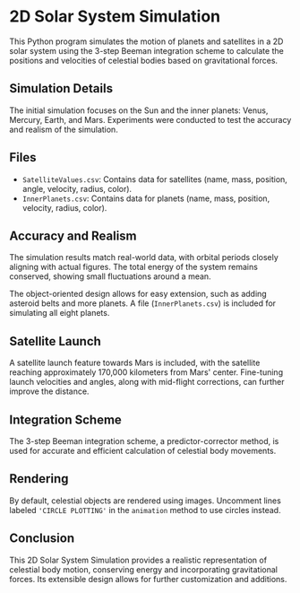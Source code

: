 # 2D Solar System Simulation

This Python program simulates the motion of planets and satellites in a 2D solar system using the 3-step Beeman integration scheme to calculate the positions and velocities of celestial bodies based on gravitational forces.

## Simulation Details

The initial simulation focuses on the Sun and the inner planets: Venus, Mercury, Earth, and Mars. Experiments were conducted to test the accuracy and realism of the simulation.

## Files

- `SatelliteValues.csv`: Contains data for satellites (name, mass, position, angle, velocity, radius, color).
- `InnerPlanets.csv`: Contains data for planets (name, mass, position, velocity, radius, color).

## Accuracy and Realism

The simulation results match real-world data, with orbital periods closely aligning with actual figures. The total energy of the system remains conserved, showing small fluctuations around a mean.

The object-oriented design allows for easy extension, such as adding asteroid belts and more planets. A file (`InnerPlanets.csv`) is included for simulating all eight planets.

## Satellite Launch

A satellite launch feature towards Mars is included, with the satellite reaching approximately 170,000 kilometers from Mars' center. Fine-tuning launch velocities and angles, along with mid-flight corrections, can further improve the distance.

## Integration Scheme

The 3-step Beeman integration scheme, a predictor-corrector method, is used for accurate and efficient calculation of celestial body movements.

## Rendering

By default, celestial objects are rendered using images. Uncomment lines labeled `'CIRCLE PLOTTING'` in the `animation` method to use circles instead.

## Conclusion

This 2D Solar System Simulation provides a realistic representation of celestial body motion, conserving energy and incorporating gravitational forces. Its extensible design allows for further customization and additions.

